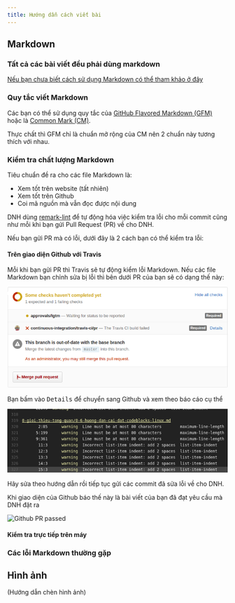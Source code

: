 ```yaml
---
title: Hướng dẫn cách viết bài
---
```


## Markdown

### Tất cả các bài viết đều phải dùng markdown

[Nếu bạn chưa biết cách sử dụng Markdown có thể tham khảo ở đây](https://guides.github.com/features/mastering-markdown/#examples)

### Quy tắc viết Markdown

Các bạn có thể sử dụng quy tắc của [GitHub Flavored Markdown (GFM)](https://guides.github.com/features/mastering-markdown/#GitHub-flavored-markdown)
hoặc là [Common Mark (CM)](http://commonmark.org/help/).

Thực chất thì GFM chỉ là chuẩn mở rộng của CM nên 2 chuẩn này
tương thích với nhau.

### Kiểm tra chất lượng Markdown

Tiêu chuẩn đề ra cho các file Markdown là:

  - Xem tốt trên website (tất nhiên)
  - Xem tốt trên Github
  - Coi mã nguồn mà vẫn đọc được nội dung

DNH dùng [remark-lint](https://github.com/wooorm/remark-lint) để tự động hóa
việc kiểm tra lỗi cho mỗi commit cũng như mỗi khi bạn gửi
Pull Request (PR) về cho DNH.

Nếu bạn gửi PR mà có lỗi, dưới đây là 2 cách bạn có thể kiểm tra lỗi:

#### Trên giao diện Github với Travis

Mỗi khi bạn gửi PR thì Travis sẽ tự động kiểm lỗi Markdown.
Nếu các file Markdown bạn chỉnh sửa bị lỗi thì bên dưới PR của bạn sẽ
có dạng thế này:

![Github PR failed](./pr-failed.png?raw=true)

Bạn bấm vào <kbd>Details</kbd> để chuyển sang Github và xem theo báo cáo cụ thể

![Travis Errors](./travis.png)

Hãy sửa theo hướng dẫn rồi tiếp tục gửi các commit đã sửa lỗi về cho DNH.

Khi giao diện của Github báo thế này là bài viết của bạn đã đạt yêu cầu
mà DNH đặt ra

![Github PR passed](./pr-passed.ong?raw=true)

#### Kiểm tra trực tiếp trên máy

### Các lỗi Markdown thường gặp

## Hình ảnh

(Hướng dẫn chèn hình ảnh)

